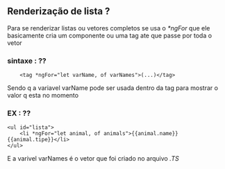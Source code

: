 ## Renderização de lista ?
Para se renderizar listas ou vetores completos se usa o _*ngFor_ que ele basicamente cria um componente ou uma tag ate que passe por toda o vetor
### sintaxe : ??
~~~Angular
    <tag *ngFor="let varName, of varNames">(...)</tag>
~~~
Sendo q a variavel varName pode ser usada dentro da tag para mostrar o valor q esta no momento 
### EX : ??
~~~Angular
<ul id="lista">
    <li *ngFor="let animal, of animals">{{animal.name}} {{animal.tipe}}</li>
</ul>
~~~
E a varivel varNames é o vetor que foi criado no arquivo *.TS*






